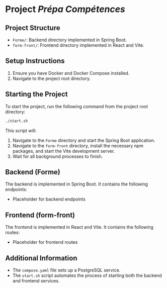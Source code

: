 # Project *Prépa Compétences*

## Project Structure

- `Forme/`: Backend directory implemented in Spring Boot.
- `form-front/`: Frontend directory implemented in React and Vite.

## Setup Instructions

1. Ensure you have Docker and Docker Compose installed.
2. Navigate to the project root directory.

## Starting the Project

To start the project, run the following command from the project root directory:

```bash
./start.sh
```

This script will:
1. Navigate to the `Forme` directory and start the Spring Boot application.
2. Navigate to the `form-front` directory, install the necessary npm packages, and start the Vite development server.
3. Wait for all background processes to finish.

## Backend (Forme)

The backend is implemented in Spring Boot. It contains the following endpoints:

- Placeholder for backend endpoints

## Frontend (form-front)

The frontend is implemented in React and Vite. It contains the following routes:

- Placeholder for frontend routes

## Additional Information

- The `compose.yaml` file sets up a PostgreSQL service.
- The `start.sh` script automates the process of starting both the backend and frontend services.
